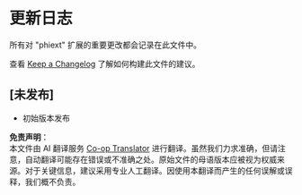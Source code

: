 <!--
CO_OP_TRANSLATOR_METADATA:
{
  "original_hash": "bd0afcb627d5754038537758315cbad7",
  "translation_date": "2025-05-07T15:24:08+00:00",
  "source_file": "code/09.UpdateSamples/Aug/vscode/phiext/CHANGELOG.md",
  "language_code": "zh"
}
-->
# 更新日志

所有对 "phiext" 扩展的重要更改都会记录在此文件中。

查看 [Keep a Changelog](http://keepachangelog.com/) 了解如何构建此文件的建议。

## [未发布]

- 初始版本发布

**免责声明**：  
本文件由 AI 翻译服务 [Co-op Translator](https://github.com/Azure/co-op-translator) 进行翻译。虽然我们力求准确，但请注意，自动翻译可能存在错误或不准确之处。原始文件的母语版本应被视为权威来源。对于关键信息，建议采用专业人工翻译。因使用本翻译而产生的任何误解或误释，我们概不负责。